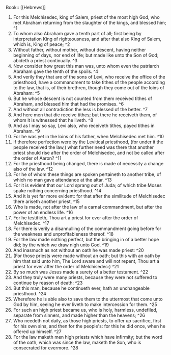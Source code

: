  Book:: [[Hebrews]]
 1. For this Melchisedec, king of Salem, priest of the most high God, who met Abraham returning from the slaughter of the kings, and blessed him; ^1
 2. To whom also Abraham gave a tenth part of all; first being by interpretation King of righteousness, and after that also King of Salem, which is, King of peace; ^2
 3. Without father, without mother, without descent, having neither beginning of days, nor end of life; but made like unto the Son of God; abideth a priest continually. ^3
 4. Now consider how great this man was, unto whom even the patriarch Abraham gave the tenth of the spoils. ^4
 5. And verily they that are of the sons of Levi, who receive the office of the priesthood, have a commandment to take tithes of the people according to the law, that is, of their brethren, though they come out of the loins of Abraham: ^5
 6. But he whose descent is not counted from them received tithes of Abraham, and blessed him that had the promises. ^6
 7. And without all contradiction the less is blessed of the better. ^7
 8. And here men that die receive tithes; but there he receiveth them, of whom it is witnessed that he liveth. ^8
 9. And as I may so say, Levi also, who receiveth tithes, payed tithes in Abraham. ^9
 10. For he was yet in the loins of his father, when Melchisedec met him. ^10
 11. If therefore perfection were by the Levitical priesthood, (for under it the people received the law,) what further need was there that another priest should rise after the order of Melchisedec, and not be called after the order of Aaron? ^11
 12. For the priesthood being changed, there is made of necessity a change also of the law. ^12
 13. For he of whom these things are spoken pertaineth to another tribe, of which no man gave attendance at the altar. ^13
 14. For it is evident that our Lord sprang out of Juda; of which tribe Moses spake nothing concerning priesthood. ^14
 15. And it is yet far more evident: for that after the similitude of Melchisedec there ariseth another priest, ^15
 16. Who is made, not after the law of a carnal commandment, but after the power of an endless life. ^16
 17. For he testifieth, Thou art a priest for ever after the order of Melchisedec. ^17
 18. For there is verily a disannulling of the commandment going before for the weakness and unprofitableness thereof. ^18
 19. For the law made nothing perfect, but the bringing in of a better hope did; by the which we draw nigh unto God. ^19
 20. And inasmuch as not without an oath he was made priest: ^20
 21. (For those priests were made without an oath; but this with an oath by him that said unto him, The Lord sware and will not repent, Thou art a priest for ever after the order of Melchisedec:) ^21
 22. By so much was Jesus made a surety of a better testament. ^22
 23. And they truly were many priests, because they were not suffered to continue by reason of death: ^23
 24. But this man, because he continueth ever, hath an unchangeable priesthood. ^24
 25. Wherefore he is able also to save them to the uttermost that come unto God by him, seeing he ever liveth to make intercession for them. ^25
 26. For such an high priest became us, who is holy, harmless, undefiled, separate from sinners, and made higher than the heavens; ^26
 27. Who needeth not daily, as those high priests, to offer up sacrifice, first for his own sins, and then for the people's: for this he did once, when he offered up himself. ^27
 28. For the law maketh men high priests which have infirmity; but the word of the oath, which was since the law, maketh the Son, who is consecrated for evermore. ^28
